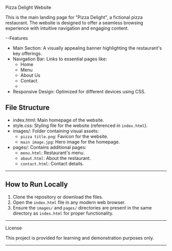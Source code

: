 Pizza Delight Website

This is the main landing page for "Pizza Delight", a fictional pizza restaurant. The website is designed to offer a seamless browsing experience with intuitive navigation and engaging content.

--Features

-  Main Section: A visually appealing banner highlighting the restaurant's key offerings.
- Navigation Bar: Links to essential pages like:
  - Home
  - Menu
  - About Us
  - Contact
  - 
- Responsive Design: Optimized for different devices using CSS.

## File Structure

- index.html: Main homepage of the website.
- style.css: Styling file for the website (referenced in `index.html`).
- images/: Folder containing visual assets:
  - `pizza title.png`: Favicon for the website.
  - `main image.jpg`: Hero image for the homepage.
- pages/: Contains additional pages:
  - `menu.html`: Restaurant's menu.
  - `about.html`: About the restaurant.
  - `contact.html`: Contact details.

---

## How to Run Locally

1. Clone the repository or download the files.
2. Open the `index.html` file in any modern web browser.
3. Ensure the `images/` and `pages/` directories are present in the same directory as `index.html` for proper functionality.

---
 License

This project is provided for learning and demonstration purposes only.

---
